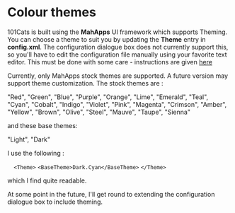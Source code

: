 # Colour themes

101Cats is built using the **MahApps** UI framework which supports Theming. You can choose a theme to suit you by updating the **Theme** entry in **config.xml**. The configuration dialogue box does not currently support this, so you'll have to edit the configuration file manually using your favorite text editor. This must be done with some care - instructions are given [here](https://github.com/martinbradford/101Cats/wiki/Configuring-101Cats)

Currently, only MahApps stock themes are supported. A future version may support theme customization. The stock themes are :
			
"Red", "Green", "Blue", "Purple", "Orange", "Lime", "Emerald", "Teal", "Cyan", "Cobalt", "Indigo", "Violet", "Pink", "Magenta", "Crimson", "Amber", "Yellow", "Brown", "Olive", "Steel", "Mauve", "Taupe", "Sienna"

and these base themes:

"Light", "Dark"

I use the following :

`  <Theme>`
    `<BaseTheme>Dark.Cyan</BaseTheme>`
  `</Theme>`

which I find quite readable.

At some point in the future, I'll get round to extending the configuration dialogue box to include theming.
